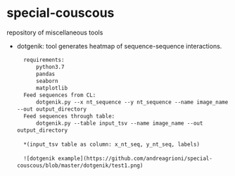 # special-couscous

repository of miscellaneous tools

* dotgenik: tool generates heatmap of sequence-sequence interactions.
   
        requirements:
            python3.7
            pandas
            seaborn
            matplotlib
        Feed sequences from CL:
            dotgenik.py --x nt_sequence --y nt_sequence --name image_name --out output_directory 
        Feed sequences through table:
            dotgenik.py --table input_tsv --name image_name --out output_directory

        *(input_tsv table as column: x_nt_seq, y_nt_seq, labels)

        ![dotgenik example](https://github.com/andreagrioni/special-couscous/blob/master/dotgenik/test1.png)